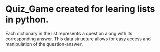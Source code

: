 # Quiz_Game created for learing lists in python.
Each dictionary in the list represents a question along with its corresponding answer. This data structure allows for easy access and manipulation of the question-answer.
